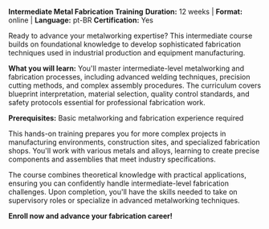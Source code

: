 **Intermediate Metal Fabrication Training**
**Duration:** 12 weeks | **Format:** online | **Language:** pt-BR
**Certification:** Yes

Ready to advance your metalworking expertise? This intermediate course builds on foundational knowledge to develop sophisticated fabrication techniques used in industrial production and equipment manufacturing.

**What you will learn:**
You'll master intermediate-level metalworking and fabrication processes, including advanced welding techniques, precision cutting methods, and complex assembly procedures. The curriculum covers blueprint interpretation, material selection, quality control standards, and safety protocols essential for professional fabrication work.

**Prerequisites:**
Basic metalworking and fabrication experience required

This hands-on training prepares you for more complex projects in manufacturing environments, construction sites, and specialized fabrication shops. You'll work with various metals and alloys, learning to create precise components and assemblies that meet industry specifications.

The course combines theoretical knowledge with practical applications, ensuring you can confidently handle intermediate-level fabrication challenges. Upon completion, you'll have the skills needed to take on supervisory roles or specialize in advanced metalworking techniques.

**Enroll now and advance your fabrication career!**